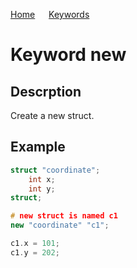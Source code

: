 [Home](https://puckowski.github.io/concert/) <span>&emsp;</span> [Keywords](https://puckowski.github.io/concert/keywords.html)

# Keyword new

## Descrption

Create a new struct.

## Example

```cpp
struct "coordinate";
	int x;
	int y;
struct;

# new struct is named c1
new "coordinate" "c1";

c1.x = 101;
c1.y = 202;
```